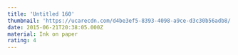 ```yaml
---
title: 'Untitled 160'
thumbnail: 'https://ucarecdn.com/d4be3ef5-8393-4098-a9ce-d3c30b56adb8/'
date: 2015-06-21T20:38:05.000Z
material: Ink on paper
rating: 4
---
```

